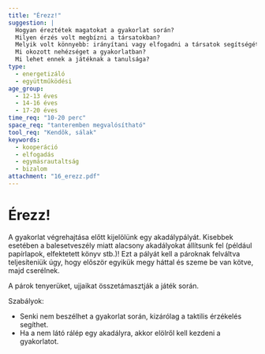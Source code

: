 ```yaml
---
title: "Érezz!"
suggestion: | 
  Hogyan éreztétek magatokat a gyakorlat során?
  Milyen érzés volt megbízni a társatokban?
  Melyik volt könnyebb: irányítani vagy elfogadni a társatok segítségét?
  Mi okozott nehézséget a gyakorlatban?
  Mi lehet ennek a játéknak a tanulsága?
type:
  - energetizáló
  - együttműködési
age_group:
  - 12-13 éves
  - 14-16 éves
  - 17-20 éves
time_req: "10-20 perc"
space_req: "tanteremben megvalósítható"
tool_req: "Kendõk, sálak"
keywords: 
  - kooperáció
  - elfogadás
  - egymásrautaltság
  - bizalom
attachment: "16_erezz.pdf"
---
```


# Érezz!

A gyakorlat végrehajtása előtt kijelölünk egy akadálypályát. Kisebbek esetében a balesetveszély miatt alacsony akadályokat állítsunk fel (például papírlapok, elfektetett könyv stb.)! Ezt a pályát kell a pároknak felváltva teljesíteniük úgy, hogy először egyikük megy háttal és szeme be van kötve, majd cserélnek.

A párok tenyerüket, ujjaikat összetámasztják a játék során.

Szabályok:

* Senki nem beszélhet a gyakorlat során, kizárólag a taktilis érzékelés segíthet.
* Ha a nem látó rálép egy akadályra, akkor elölről kell kezdeni a gyakorlatot.
  
  
